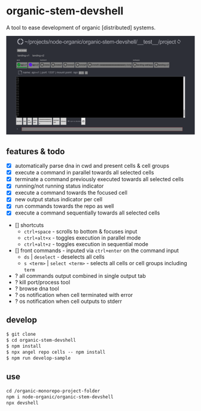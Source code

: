 # organic-stem-devshell

A tool to ease development of organic [distributed] systems.

![Screenshot](/screenshot.png?raw=true "organic-devshell")

## features & todo

- [x] automatically parse dna in cwd and present cells & cell groups
- [x] execute a command in parallel towards all selected cells
- [x] terminate a command previously executed towards all selected cells
- [x] running/not running status indicator
- [x] execute a command towards the focused cell
- [x] new output status indicator per cell
- [x] run commands towards the repo as well
- [x] execute a command sequentially towards all selected cells
- [] shortcuts
  * `ctrl+space` - scrolls to bottom & focuses input
  * `ctrl+alt+x` - toggles execution in parallel mode
  * `ctrl+alt+z` - toggles execution in sequential mode 
- [] front commands - inputed via `ctrl+enter` on the command input
  * `ds` | `deselect` - deselects all cells
  * `s <term>` | `select <term>` - selects all cells or cell groups including `term`
- ? all commands output combined in single output tab
- ? kill port/process tool
- ? browse dna tool
- ? os notification when cell terminated with error
- ? os notification when cell outputs to stderr

## develop

```
$ git clone 
$ cd organic-stem-devshell
$ npm install
$ npx angel repo cells -- npm install
$ npm run develop-sample
```

## use

```
cd /organic-monorepo-project-folder
npm i node-organic/organic-stem-devshell
npx devshell
```
